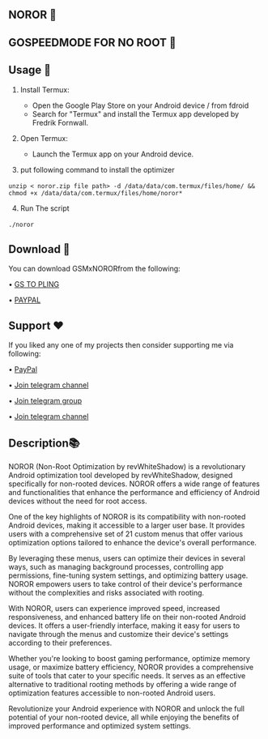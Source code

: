 ## NOROR 🚀

## GOSPEEDMODE FOR NO ROOT 🚀

## Usage 🔢

1. Install Termux:
   - Open the Google Play Store on your Android device / from fdroid
   - Search for "Termux" and install the Termux app developed by Fredrik Fornwall.

2. Open Termux:
   - Launch the Termux app on your Android device.
  
3. put following command to install the optimizer

‎```
     unzip < noror.zip file path> -d /data/data/com.termux/files/home/ && chmod +x /data/data/com.termux/files/home/noror* ```

4. Run The script

‎`` ./noror 
``
## Download 📲
You can download GSMxNORORfrom the following:

• [GS TO PLING](https://www.godtspeed.xyz/2023/06/noror-no-root-version-of-godspeed-mode.html)

• [PAYPAL](https://paypal.me/revGSM)

## Support ❤️
If you liked any one of my projects then consider supporting me via following:

• [PayPal](https://paypal.me/revGSM)

• [Join telegram channel](https://t.me/godTspeed)

• [Join telegram group](https://t.me/godpseedmode)

• [Join telegram channel](https://godTspeed.xyz)


## Description📚
NOROR (Non-Root Optimization by revWhiteShadow) is a revolutionary Android optimization tool developed by revWhiteShadow, designed specifically for non-rooted devices. NOROR offers a wide range of features and functionalities that enhance the performance and efficiency of Android devices without the need for root access.

One of the key highlights of NOROR is its compatibility with non-rooted Android devices, making it accessible to a larger user base. It provides users with a comprehensive set of 21 custom menus that offer various optimization options tailored to enhance the device's overall performance.

By leveraging these menus, users can optimize their devices in several ways, such as managing background processes, controlling app permissions, fine-tuning system settings, and optimizing battery usage. NOROR empowers users to take control of their device's performance without the complexities and risks associated with rooting.

With NOROR, users can experience improved speed, increased responsiveness, and enhanced battery life on their non-rooted Android devices. It offers a user-friendly interface, making it easy for users to navigate through the menus and customize their device's settings according to their preferences.

Whether you're looking to boost gaming performance, optimize memory usage, or maximize battery efficiency, NOROR provides a comprehensive suite of tools that cater to your specific needs. It serves as an effective alternative to traditional rooting methods by offering a wide range of optimization features accessible to non-rooted Android users.

Revolutionize your Android experience with NOROR and unlock the full potential of your non-rooted device, all while enjoying the benefits of improved performance and optimized system settings.
